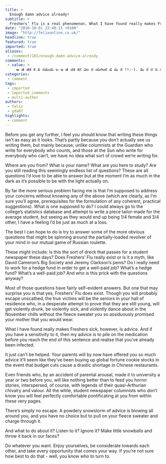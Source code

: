 ```yaml
---
title: >
  Enough damn advice already!
subtitle: >
  Freshers’ Flu is a real phenomenon. What I have found really makes Freshers sick, however, is advice
date: "2010-10-01 22:40:15 +0100"
image: "http://felixonline.co.uk/"
headline: true
featured: true
imported: true
aliases:
 - /comment/165/enough-damn-advice-already
comments:
 - value: >
     అ త తక క వ సమయ ల ఇ త చక కగ ఎల ర యగలర డ మ ర !!:-). మ ర ర స న య స అద ర ద . "న చ న నప ప డ స క ళ లల (కన స న న చద వ న స క ళ ళల ) ఒక ర ల డ ద . "బ గ చద వ ప ల లల అల లర చ యర ద ! చద వ ర న మ ద ద ల అల లర ల ఫస ట ట ర " అన !ఇద న క చ ల అన భవ . అ ద ల మ న న నక ఊర న డ వ గ ల . స క ల జ వ తమ త ఫస ట బ చ ల క ర చ న వ స గ ప య , ఇ టర మ డ యట ల ఆ గ డవ వద ల చ క న న (అసల ఓ న ల గ న లల క ల జ క వ ళ ళల ద ల డ (క ర క ట ప చ చ ). ద త ఇ ట ల గ డవ మ దలయ య ద . మళ ళ back to normal. REC Warangal క వచ చ క మ త ర , ప ర త గ వ నక బ చ . క న
categories:
 - comment
tags:
 - imported
 - imported_comments
 - multi-author
authors:
 - felix
 - gda07
highlights:
 - comment
---
```


Before you get any further, I feel you should know that writing these things isn’t as easy as it looks. That’s partly because you don’t actually see us writing them, but mainly because, unlike columnists at the Guardian who write for everybody who counts, and those at the Sun who write for everybody who can’t, we have no idea what sort of crowd we’re writing for.

Where are you from? What is your name? What are you here to study? Are you still reading this seemingly endless list of questions? These are all questions I’d love to be able to answer but at the moment I’m as much in the dark as it’s possible to be with the light actually on.

By far the more serious problem facing me is that I’m supposed to address your concerns without knowing any of the above (which are clearly, as I’m sure you’ll agree, prerequisites for the formulation of any coherent, practical suggestions). What is one supposed to do? I could always go to the college’s statistics database and attempt to write a piece tailor-made for the average student, but seeing as they would end up being 1/4 female and 3/4 other, I have a feeling I’d be just as much at a loss.

The best I can hope to do is try to answer some of the more obvious questions that might be spinning around the partially-loaded revolver of your mind in our mutual game of Russian roulette.

These might include: Is this the sort of dreck that passes for a student newspaper these days? Does Freshers’ Flu really exist or is it a myth, like David Cameron’s Big Society and Jeremy Clarkson’s penis? Do I really need to work for a hedge fund in order to get a well-paid job? What’s a hedge fund? What’s a well-paid job? And who is this prick with the questions anyway?

Most of those questions have fairly self-evident answers. But one that may surprise you is that yes, Freshers’ Flu does exist. Though you will probably escape unscathed, the true victims will be the seniors in your hall of residence who, in a desperate attempt to prove that they are still young, will get violently drunk, be violently sick, and violently dance about in the November chills without the fleece sweater you so assiduously promised your mother that you would wear.

What I have found really makes Freshers sick, however, is advice. And if you have a sensitivity to it, then my advice is to pile on the medication before you reach the end of this sentence and realise that you’ve already been infected.

It just can’t be helped. Your parents will by now have offered you so much advice it’ll seem like they’ve been buying up global fortune cookie stocks in the event that budget cuts cause a drastic shortage in Chinese restaurants.

Even friends who, by an accident of parental arousal, made it to university a year or two before you, will like nothing better than to feed you horror stories, interspersed, of course, with legends of their quasi-Arthurian chivalry and valour. All the while, student newspaper columnists who don’t know you will feel perfectly comfortable pontificating at you from within these very pages.

There’s simply no escape. A powdery snowstorm of advice is blowing all around you, and you have no choice but to pull on your fleece sweater and charge through it.

And what to do about it? Listen to it? Ignore it? Make little snowballs and throw it back in our faces?

Do whatever you want. Enjoy yourselves, be considerate towards each other, and take every opportunity that comes your way. If you’re not sure how best to do that - well, you know who to turn to.
